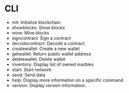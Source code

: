 # CLI

* init:               Initialize blockchain
* showblocks:        Show blocks
* mine:              Mine blocks
* signcontract:      Sign a contract
* decodecontract:    Decode a contract
* createwallet:      Create a new wallet
* getwallet:         Return public wallet address
* deletewallet:      Delete wallet
* inventory:         Display list of owned marbles
* start:            Start network
* send:              Send data
* help:              Display more information on a specific command.
* version:           Display version information.